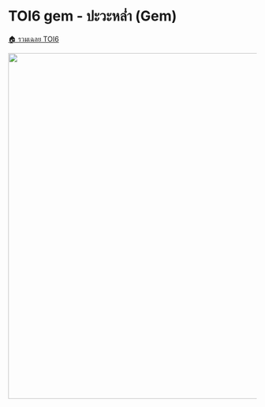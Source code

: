 <!-- @codegen_problem begin -->
# TOI6 gem - ปะวะหล่ำ (Gem)

[🏠 รวมเฉลย TOI6](../)

<img width="700" src="https://github.com/krist7599555/toi/assets/19445033/80c80822-7583-4bcd-a705-dae3eacdee85" />
<!-- @codegen_problem end -->
